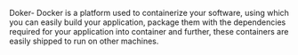 Doker- Docker is a platform used to containerize your software, using which you can easily build your application,
 package them with the dependencies required for your application into container and further,
 these containers are easily shipped to run on other machines.